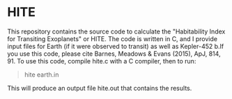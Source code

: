 # HITE
This repository contains the source code to calculate the "Habitability Index for Transiting Exoplanets" or HITE. The code is written in C, and I provide input files for Earth (if it were observed to transit) as well as Kepler-452 b.If you use this code, please cite Barnes, Meadows & Evans (2015), ApJ, 814, 91. To use this code, compile hite.c with a C compiler, then to run:

> hite earth.in

This will produce an output file hite.out that contains the results.
